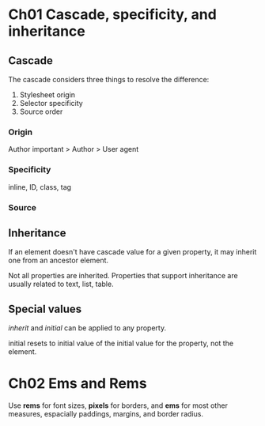 # Ch01 Cascade, specificity, and inheritance

## Cascade

The cascade considers three things to resolve the difference:

1. Stylesheet origin
2. Selector specificity
3. Source order

### Origin

Author important > Author > User agent

### Specificity

inline, ID, class, tag

### Source

## Inheritance

If an element doesn't have cascade value for a given property, it may inherit one from an ancestor element.

Not all properties are inherited. Properties that support inheritance are usually related to text, list, table.

## Special values

*inherit* and *initial* can be applied to any property.

initial resets to initial value of the initial value for the property, not the element.

# Ch02 Ems and Rems

Use **rems** for font sizes, **pixels** for borders, and **ems** for most other measures, espacially paddings, margins, and border radius.

## 
